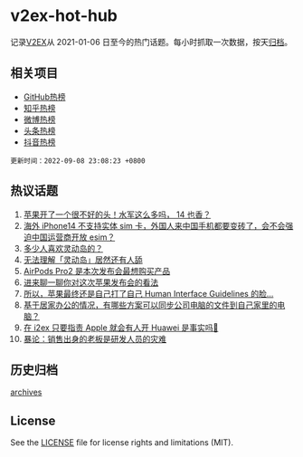 # v2ex-hot-hub

 记录[V2EX](https://www.v2ex.com/)从 2021-01-06 日至今的热门话题。每小时抓取一次数据，按天[归档](archives)。
 
 ## 相关项目

- [GitHub热榜](https://github.com/snaildev/github-hot-hub)
- [知乎热榜](https://github.com/snaildev/zhihu-hot-hub)
- [微博热榜](https://github.com/snaildev/weibo-hot-hub)
- [头条热榜](https://github.com/snaildev/toutiao-hot-hub)
- [抖音热榜](https://github.com/snaildev/douyin-hot-hub)


 `更新时间：2022-09-08 23:08:23 +0800`

## 热议话题

1. [苹果开了一个很不好的头！水军这么多吗， 14 也香？](https://www.v2ex.com/t/878513)
1. [海外 iPhone14 不支持实体 sim 卡，外国人来中国手机都要变砖了，会不会强迫中国运营商开放 esim？](https://www.v2ex.com/t/878502)
1. [多少人喜欢灵动岛的？](https://www.v2ex.com/t/878603)
1. [无法理解「灵动岛」居然还有人舔](https://www.v2ex.com/t/878634)
1. [AirPods Pro2 是本次发布会最想购买产品](https://www.v2ex.com/t/878517)
1. [进来聊一聊你对这次苹果发布会的看法](https://www.v2ex.com/t/878516)
1. [所以，苹果最终还是自己打了自己 Human Interface Guidelines 的脸…](https://www.v2ex.com/t/878488)
1. [基于居家办公的情况，有哪些方案可以同步公司电脑的文件到自己家里的电脑？](https://www.v2ex.com/t/878532)
1. [在 i2ex 只要指责 Apple 就会有人开 Huawei 是事实吗🤔](https://www.v2ex.com/t/878630)
1. [暴论：销售出身的老板是研发人员的灾难](https://www.v2ex.com/t/878534)

## 历史归档

[archives](archives)

## License

See the [LICENSE](LICENSE) file for license rights and limitations (MIT).
